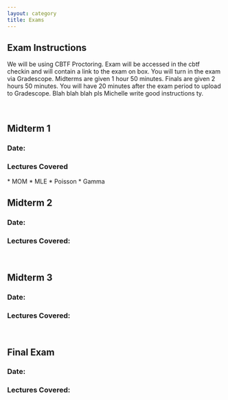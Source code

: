 ```yaml
---
layout: category
title: Exams
---
```


<h2> Exam Instructions </h2>

<p>We will be using CBTF Proctoring. Exam will be accessed in the cbtf checkin and will contain a link to the exam on box. You will turn in the exam via Gradescope. Midterms are given 1 hour 50 minutes. Finals are given 2 hours 50 minutes. You will have 20 minutes after the exam period to upload to Gradescope. Blah blah blah pls Michelle write good instructions ty.</p>

<br>
<h2>Midterm 1</h2>
<h3>Date: </h3>
<h3>Lectures Covered</h3>
* MOM
* MLE
* Poisson
* Gamma

<br>
<h2>Midterm 2</h2>
<h3>Date: </h3>
<h3>Lectures Covered: </h3>

<br>
<h2>Midterm 3</h2>
<h3>Date: </h3>
<h3>Lectures Covered: </h3>

<br>
<h2>Final Exam</h2>
<h3>Date: </h3>
<h3>Lectures Covered: </h3>